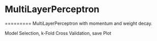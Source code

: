 # MultiLayerPerceptron
=========
MultiLayerPerceptron with momentum and weight decay.

Model Selection, k-Fold Cross Validation, save Plot
